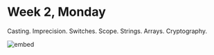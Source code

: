 # Week 2, Monday

Casting. Imprecision. Switches. Scope. Strings. Arrays. Cryptography.

![embed](https://www.youtube.com/embed/FgfLXemFoIo)